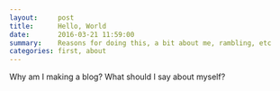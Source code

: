 ```yaml
---
layout:     post
title:      Hello, World
date:       2016-03-21 11:59:00
summary:    Reasons for doing this, a bit about me, rambling, etc
categories: first, about
---
```


Why am I making a blog? What should I say about myself?
